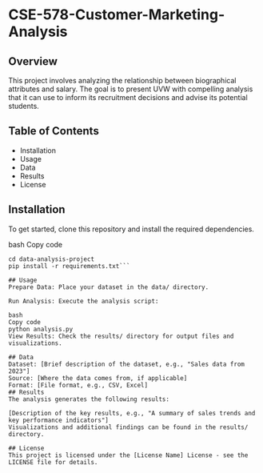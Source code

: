 ﻿# CSE-578-Customer-Marketing-Analysis
## Overview
This project involves analyzing the relationship between biographical attributes and salary. The goal is to present UVW with compelling analysis that it can use to inform its recruitment decisions and advise its potential students.

## Table of Contents
* Installation
* Usage
* Data
* Results
* License

## Installation
To get started, clone this repository and install the required dependencies.

bash
Copy code
```git clone https://github.com/yourusername/data-analysis-project.git
cd data-analysis-project
pip install -r requirements.txt```

## Usage
Prepare Data: Place your dataset in the data/ directory.

Run Analysis: Execute the analysis script:

bash
Copy code
python analysis.py
View Results: Check the results/ directory for output files and visualizations.

## Data
Dataset: [Brief description of the dataset, e.g., "Sales data from 2023"]
Source: [Where the data comes from, if applicable]
Format: [File format, e.g., CSV, Excel]
## Results
The analysis generates the following results:

[Description of the key results, e.g., "A summary of sales trends and key performance indicators"]
Visualizations and additional findings can be found in the results/ directory.

## License
This project is licensed under the [License Name] License - see the LICENSE file for details.
